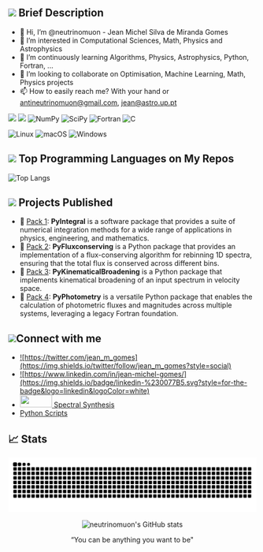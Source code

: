 ## <img width=25 src='https://user-images.githubusercontent.com/8226984/227712105-a9bdb9d1-62a8-400c-bc2d-4723de5f4e52.png'> Brief Description

- 👋 Hi, I’m @neutrinomuon - Jean Michel Silva de Miranda Gomes
- 👀 I’m interested in Computational Sciences, Math, Physics and Astrophysics
- 🌱 I’m continuously learning Algorithms, Physics, Astrophysics, Python, Fortran, ...
- 💞️ I’m looking to collaborate on Optimisation, Machine Learning, Math, Physics projects
- 📫 How to easily reach me? With your hand or antineutrinomuon@gmail.com, jean@astro.up.pt

<a href='https://anaconda.org/neutrinomuon/'><img src="https://img.shields.io/badge/Anaconda-%2344A833.svg?style=for-the-badge&logo=anaconda&logoColor=white"></a>
<a href='https://www.python.org/'><img src="https://img.shields.io/badge/python-3670A0?style=for-the-badge&logo=python&logoColor=ffdd54"></a>
![NumPy](https://img.shields.io/badge/numpy-%23013243.svg?style=for-the-badge&logo=numpy&logoColor=white)
![SciPy](https://img.shields.io/badge/SciPy-%230C55A5.svg?style=for-the-badge&logo=scipy&logoColor=%white)
![Fortran](https://img.shields.io/badge/Fortran-%23734F96.svg?style=for-the-badge&logo=fortran&logoColor=white)
![C](https://img.shields.io/badge/c-%2300599C.svg?style=for-the-badge&logo=c&logoColor=white)

![Linux](https://img.shields.io/badge/Linux-FCC624?style=for-the-badge&logo=linux&logoColor=black)
![macOS](https://img.shields.io/badge/mac%20os-000000?style=for-the-badge&logo=macos&logoColor=F0F0F0)
![Windows](https://img.shields.io/badge/Windows-0078D6?style=for-the-badge&logo=windows&logoColor=white)

## <img width=25 src='https://user-images.githubusercontent.com/8226984/227711634-f9943192-2b39-4f8f-921a-00d6821fc7a9.png'> Top Programming Languages on My Repos

![Top Langs](https://github-readme-stats.vercel.app/api/top-langs/?username=neutrinomuon&show_icons=true&theme=radical&count_private=true&hide=ruby,jupyter%20notebook,sed,makefile,assembly,html)

<!---  <img alt="Programming Languages"src='https://github-readme-stats.vercel.app/api/top-langs/?username=neutrinomuon&hide=Ruby,Jupyter%20Notebook,Assembly'> --->

## <img width=25 src='https://user-images.githubusercontent.com/8226984/227711470-7284ef27-d818-4fb0-8a94-548eb734166e.jpg'> Projects Published

- 📘 [Pack 1](https://github.com/neutrinomuon/PyIntegral): <b>PyIntegral</b> is a software package that provides a suite of numerical integration methods for a wide range of applications in physics, engineering, and mathematics.
- 📘 [Pack 2](https://github.com/neutrinomuon/PyFluxconserving): <b>PyFluxconserving</b> is a Python package that provides an implementation of a flux-conserving algorithm for rebinning 1D spectra, ensuring that the total flux is conserved across different bins.
- 📘 [Pack 3](https://github.com/neutrinomuon/PyKinematicalBroadening): <b>PyKinematicalBroadening</b> is a Python package that implements kinematical broadening of an input spectrum in velocity space.
- 📘 [Pack 4](https://github.com/neutrinomuon/PyPhotometry): <b>PyPhotometry</b> is a versatile Python package that enables the calculation of photometric fluxes and magnitudes across multiple systems, leveraging a legacy Fortran foundation.

## <img width=25 src='https://user-images.githubusercontent.com/8226984/227711181-657e2c9a-5f32-48e0-b618-a922c4fb10d4.png'>Connect with me

- <a href='https://twitter.com/jean_m_gomes'>![https://twitter.com/jean_m_gomes](https://img.shields.io/twitter/follow/jean_m_gomes?style=social)</a>
- <a href='https://www.linkedin.com/in/jean-michel-gomes/'>![https://www.linkedin.com/in/jean-michel-gomes/](https://img.shields.io/badge/linkedin-%230077B5.svg?style=for-the-badge&logo=linkedin&logoColor=white)</a>
- <a href='https://spectralsynthesis.org'><img width=65 height=25 src='https://user-images.githubusercontent.com/8226984/228652910-ca195150-5f9e-4cec-86c3-248ecc5e5ff0.png'> [Spectral Synthesis](https://spectralsynthesis.org)</a>
- [Python Scripts](https://python.spectralsynthesis.org)

## 📈 Stats

<p align='center'>
<!--- img src='https://raw.githubusercontent.com/neutrinomuon/neutrinomuon/output/github-contribution-grid-snake.svg' --->
<img src='https://github.com/neutrinomuon/neutrinomuon/blob/output/github-contribution-grid-snake.svg'>
</p>

<p align='center'>
<img src='https://github-readme-stats.vercel.app/api?username=neutrinomuon&theme=radical&show_icons=true' alt="neutrinomuon's GitHub stats">
</p>

<p align='center'>
“You can be anything you want to be"
</p>

<!---
neutrinomuon/neutrinomuon is a ✨ special ✨ repository because its `README.md` (this file) appears on your GitHub profile.
You can click the Preview link to take a look at your changes.
--->
